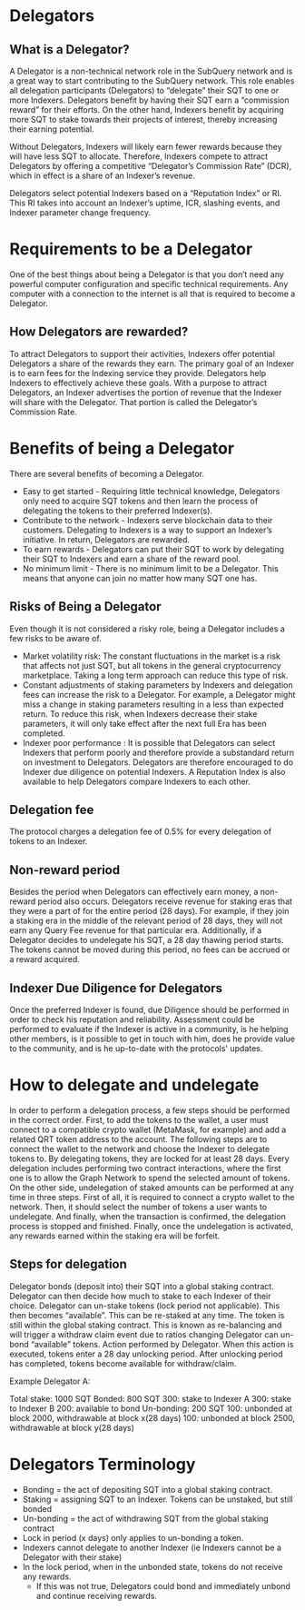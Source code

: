 # Delegators

## What is a Delegator?

A Delegator is a non-technical network role in the SubQuery network and is a great way to start contributing to the SubQuery network. This role enables all delegation participants (Delegators) to “delegate” their SQT to one or more Indexers. Delegators benefit by having their SQT earn a “commission reward” for their efforts. On the other hand, Indexers benefit by acquiring more SQT to stake towards their projects of interest, thereby increasing their earning potential. 

Without Delegators, Indexers will likely earn fewer rewards because they will have less SQT to allocate. Therefore, Indexers compete to attract Delegators by offering a competitive “Delegator’s Commission Rate” (DCR), which in effect is a share of an Indexer’s revenue.

Delegators select potential Indexers based on a “Reputation Index” or RI. This RI takes into account an Indexer’s uptime, ICR, slashing events, and Indexer parameter change frequency. 

# Requirements to be a Delegator

One of the best things about being a Delegator is that you don’t need any powerful computer configuration and specific technical requirements. Any computer with a connection to the internet is all that is required to become a Delegator.

## How Delegators are rewarded?

To attract Delegators to support their activities, Indexers offer potential Delegators a share of the rewards they earn. The primary goal of an Indexer is to earn fees for the Indexing service they provide. Delegators help Indexers to effectively achieve these goals. With a purpose to attract Delegators, an Indexer advertises the portion of revenue that the Indexer will share with the Delegator. That portion is called the Delegator’s Commission Rate. 

# Benefits of being a Delegator
There are several benefits of becoming a Delegator.
* Easy to get started - Requiring little technical knowledge, Delegators only need to acquire SQT tokens and then learn the process of delegating the tokens to their preferred Indexer(s). 
* Contribute to the network - Indexers serve blockchain data to their customers. Delegating to Indexers is a way to support an Indexer’s initiative. In return, Delegators are rewarded.
* To earn rewards - Delegators can put their SQT to work by delegating their SQT to Indexers and earn a share of the reward pool. 
* No minimum limit - There is no minimum limit to be a Delegator. This means that anyone can join no matter how many SQT one has. 


## Risks of Being a Delegator

Even though it is not considered a risky role, being a Delegator includes a few risks to be aware of. 
* Market  volatility risk:  The constant fluctuations in the market is a risk that affects  not just SQT, but all tokens in the general cryptocurrency marketplace. Taking a long term approach can reduce this type of risk.  
* Constant adjustments of staking parameters by Indexers and delegation fees can increase the risk to a Delegator. For example, a Delegator might miss a change in staking parameters resulting in a less than expected return. To reduce this risk, when Indexers decrease their stake parameters, it will only take effect after the next full Era has been completed. 
* Indexer poor performance : It is possible that Delegators can select Indexers that perform poorly and therefore provide a substandard return on investment to Delegators. Delegators are therefore encouraged to do Indexer due diligence on potential Indexers. A Reputation Index is also available to help Delegators compare Indexers to each other. 


## Delegation fee

The protocol charges a delegation fee of 0.5% for every delegation of tokens to an Indexer.

## Non-reward period

Besides the period when Delegators can effectively earn money, a non-reward period also occurs. Delegators receive revenue for staking eras that they were a part of for the entire period (28 days). For example, if they join a staking era in the middle of the relevant period of 28 days, they will not earn any Query Fee revenue for that particular era. Additionally, if a Delegator decides to undelegate his SQT, a 28 day thawing period starts. The tokens cannot be moved during this period, no fees can be accrued or a reward acquired.

## Indexer Due Diligence for Delegators

Once the preferred Indexer is found, due Diligence should be performed in order to check his reputation and reliability. Assessment could be performed to evaluate if the Indexer is active in a community, is he helping other members, is it possible to get in touch with him, does he provide value to the community, and is he up-to-date with the protocols' updates. 

# How to delegate and undelegate

In order to perform a delegation process, a few steps should be performed in the correct order. First, to add the tokens to the wallet, a user must connect to a compatible crypto wallet (MetaMask, for example) and add a related QRT token address to the account. The following steps are to connect the wallet to the network and choose the Indexer to delegate tokens to. By delegating tokens, they are locked for at least 28 days. Every delegation includes performing two contract interactions, where the first one is to allow the Graph Network to spend the selected amount of tokens.
On the other side, undelegation of staked amounts can be performed at any time in three steps. First of all, it is required to connect a crypto wallet to the network. Then, it should select the number of tokens a user wants to undelegate. And finally, when the transaction is confirmed, the delegation process is stopped and finished. Finally, once the undelegation is activated, any rewards earned within the staking era will be forfeit.

## Steps for delegation

Delegator bonds (deposit into) their SQT into a global staking contract. 
Delegator can then decide how much to stake to each Indexer of their choice. 
Delegator can un-stake tokens (lock period not applicable). This then becomes “available”. This can be re-staked at any time. The token is still within the global staking contract. This is known as re-balancing and will trigger a withdraw claim event due to ratios changing
Delegator can un-bond “available” tokens. Action performed by Delegator. When this action is executed, tokens enter a 28 day unlocking period. 
After unlocking period has completed, tokens become available for withdraw/claim. 

Example
Delegator A:

Total stake: 1000 SQT
Bonded: 800 SQT 
300: stake to Indexer A
300: stake to Indexer B
200: available to bond
Un-bonding: 200 SQT
100: unbonded at block 2000, withdrawable at block x(28 days)
100: unbonded at block 2500, withdrawable at block y(28 days)

# Delegators Terminology

* Bonding = the act of depositing SQT into a global staking contract. 
* Staking = assigning SQT to an Indexer. Tokens can be unstaked, but still bonded
* Un-bonding =  the act of withdrawing SQT from the global staking contract
* Lock in period (x days) only applies to un-bonding a token. 
* Indexers cannot delegate to another Indexer (ie Indexers cannot be a Delegator with their stake)
* In the lock period, when in the unbonded state, tokens do not receive any rewards.
    * If this was not true, Delegators could bond and immediately unbond and continue receiving rewards.
    